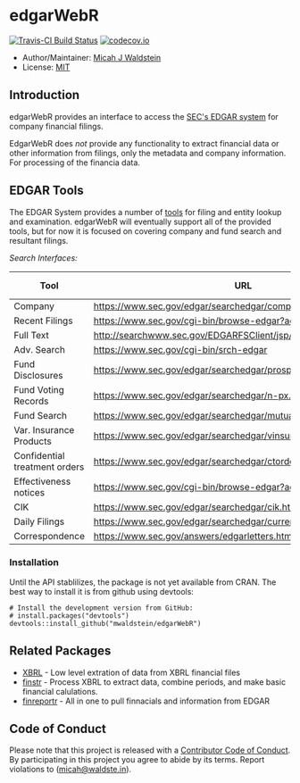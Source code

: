 # edgarWebR

[![Travis-CI Build Status](https://travis-ci.org/mwaldstein/edgarWebR.svg?branch=master)](https://travis-ci.org/mwaldstein/edgarWebR)
[![codecov.io](https://codecov.io/github/mwaldstein/edgarWebR/coverage.svg?branch=master)](https://codecov.io/github/mwaldstein/edgarWebR?branch=master)


* Author/Maintainer: [Micah J Waldstein](https://micah.waldste.in)
* License: [MIT](https://opensource.org/licenses/MIT)

## Introduction
edgarWebR provides an interface to access the [SEC's EDGAR
system](https://www.sec.gov/edgar/searchedgar/webusers.htm) for company
financial filings.

EdgarWebR does *not* provide any functionality to extract financial data or
other information from filings, only the metadata and company information. For
processing of the financia data.

## EDGAR Tools

The EDGAR System provides a number of [tools](https://www.sec.gov/edgar/searchedgar/webusers.htm)
for filing and entity lookup and examination. edgarWebR will eventually support
all of the provided tools, but for now it is focused on covering company and
fund search and resultant filings.

*Search Interfaces:*

| Tool | URL | edgarWebR function(s) |
| --- | --- | --- |
| Company | https://www.sec.gov/edgar/searchedgar/companysearch.html | `company_information` |
| Recent Filings | https://www.sec.gov/cgi-bin/browse-edgar?action=getcurrent | N/A |
| Full Text | http://searchwww.sec.gov/EDGARFSClient/jsp/EDGAR_MainAccess.jsp | N/A |
| Adv. Search | https://www.sec.gov/cgi-bin/srch-edgar | N/A |
| Fund Disclosures | https://www.sec.gov/edgar/searchedgar/prospectus.htm | N/A |
| Fund Voting Records | https://www.sec.gov/edgar/searchedgar/n-px.htm | N/A |
| Fund Search | https://www.sec.gov/edgar/searchedgar/mutualsearch.html | `fund_search` |
| Var. Insurance Products | https://www.sec.gov/edgar/searchedgar/vinsurancesearch.html | N/A |
| Confidential treatment orders | https://www.sec.gov/edgar/searchedgar/ctorders.htm | N/A |
| Effectiveness notices | https://www.sec.gov/cgi-bin/browse-edgar?action=geteffect | N/A |
| CIK | https://www.sec.gov/edgar/searchedgar/cik.htm | N/A |
| Daily Filings | https://www.sec.gov/edgar/searchedgar/currentevents.htm | N/A |
| Correspondence | https://www.sec.gov/answers/edgarletters.htm | N/A |


### Installation
Until the API stablilizes, the package is not yet available from CRAN. The best
way to install it is from github using devtools:
```{r}
# Install the development version from GitHub:
# install.packages("devtools")
devtools::install_github("mwaldstein/edgarWebR")
```

## Related Packages
 * [XBRL](https://cran.r-project.org/web/packages/XBRL/index.html) - Low level
   extration of data from XBRL financial files
 * [finstr](https://github.com/bergant/finstr) - Process XBRL to extract data,
   combine periods, and make basic financial calulations.
 * [finreportr](https://github.com/sewardlee337/finreportr) - All in one to
   pull finnacials and information from EDGAR

Code of Conduct
---------------
Please note that this project is released with a [Contributor Code of
Conduct](CONDUCT.md). By participating in this project you agree to abide by
its terms. Report violations to (micah@waldste.in).
